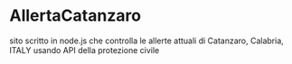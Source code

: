 # AllertaCatanzaro
sito scritto in node.js che controlla le allerte attuali di Catanzaro, Calabria, ITALY usando API della protezione civile
